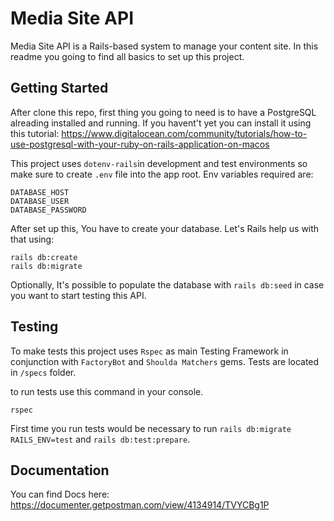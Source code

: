 # Media Site API

Media Site API is a Rails-based system to manage your content site.
In this readme you going to find all basics to set up this project.

## Getting Started

After clone this repo, first thing you going to need is to have a PostgreSQL alreading installed and running.
If you havent't yet you can install it using this tutorial: https://www.digitalocean.com/community/tutorials/how-to-use-postgresql-with-your-ruby-on-rails-application-on-macos

This project uses `dotenv-rails`in development and test environments so make sure to create `.env` file into the app root. Env variables required are:
```
DATABASE_HOST
DATABASE_USER
DATABASE_PASSWORD
```

After set up this, You have to create your database. Let's Rails help us with that using:
```
rails db:create
rails db:migrate
```

Optionally, It's possible to populate the database with `rails db:seed` in case you want to start testing this API.

## Testing

To make tests this project uses `Rspec` as main Testing Framework in conjunction with `FactoryBot` and `Shoulda Matchers` gems.
Tests are located in `/specs` folder.

to run tests use this command in your console.

```
rspec
```

First time you run tests would be necessary to run `rails db:migrate RAILS_ENV=test` and `rails db:test:prepare`.

## Documentation
You can find Docs here: https://documenter.getpostman.com/view/4134914/TVYCBg1P
